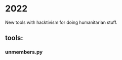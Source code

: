 # 2022  
New tools with hacktivism for doing humanitarian stuff.

## tools:  
  
### unmembers.py


